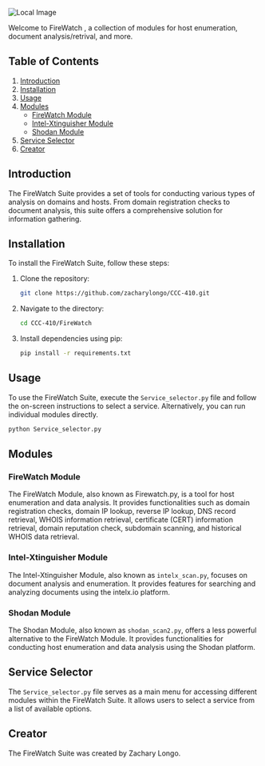 ![Local Image](images/Firewatch.png)


Welcome to FireWatch , a collection of modules for host enumeration, document analysis/retrival, and more.

## Table of Contents

1. [Introduction](#introduction)
2. [Installation](#installation)
3. [Usage](#usage)
4. [Modules](#modules)
   - [FireWatch Module](#firewatch-module)
   - [Intel-Xtinguisher Module](#intel-xtinguisher-module)
   - [Shodan Module](#shodan-module)
5. [Service Selector](#service-selector)
6. [Creator](#creator)

## Introduction<a name="introduction"></a>

The FireWatch Suite provides a set of tools for conducting various types of analysis on domains and hosts. From domain registration checks to document analysis, this suite offers a comprehensive solution for information gathering.

## Installation<a name="installation"></a>

To install the FireWatch Suite, follow these steps:

1. Clone the repository:
   ```bash
   git clone https://github.com/zacharylongo/CCC-410.git
   ```

2. Navigate to the directory:
   ```bash
   cd CCC-410/FireWatch
   ```

3. Install dependencies using pip:
   ```bash
   pip install -r requirements.txt
   ```

## Usage<a name="usage"></a>

To use the FireWatch Suite, execute the `Service_selector.py` file and follow the on-screen instructions to select a service. Alternatively, you can run individual modules directly.

```bash
python Service_selector.py
```

## Modules<a name="modules"></a>

### FireWatch Module<a name="firewatch-module"></a>

The FireWatch Module, also known as Firewatch.py, is a tool for host enumeration and data analysis. It provides functionalities such as domain registration checks, domain IP lookup, reverse IP lookup, DNS record retrieval, WHOIS information retrieval, certificate (CERT) information retrieval, domain reputation check, subdomain scanning, and historical WHOIS data retrieval.

### Intel-Xtinguisher Module<a name="intel-xtinguisher-module"></a>

The Intel-Xtinguisher Module, also known as `intelx_scan.py`, focuses on document analysis and enumeration. It provides features for searching and analyzing documents using the intelx.io platform.

### Shodan Module<a name="shodan-module"></a>

The Shodan Module, also known as `shodan_scan2.py`, offers a less powerful alternative to the FireWatch Module. It provides functionalities for conducting host enumeration and data analysis using the Shodan platform.

## Service Selector<a name="service-selector"></a>

The `Service_selector.py` file serves as a main menu for accessing different modules within the FireWatch Suite. It allows users to select a service from a list of available options.

## Creator<a name="creator"></a>

The FireWatch Suite was created by Zachary Longo.
